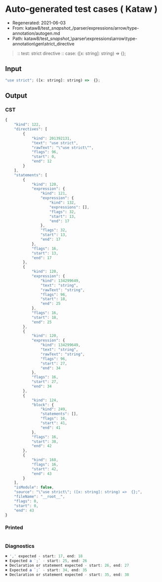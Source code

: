 # Auto-generated test cases ( Kataw )
- Regenerated: 2021-06-03
- From: kataw8/test\__snapshot__/parser/expressions/arrow/type-annotation/autogen.md
- Path: kataw8/test\__snapshot__\parser\expressions\arrow\type-annotation\gen\strict_directive
> :: test: strict directive
> :: case: ([x: string]: string) =>  {};
## Input

`````js
"use strict"; ([x: string]: string) =>  {};
`````
## Output

### CST

```javascript
{
    "kind": 122,
    "directives": [
        {
            "kind": 201392131,
            "text": "use strict",
            "rawText": "\"use strict\"",
            "flags": 96,
            "start": 0,
            "end": 12
        }
    ],
    "statements": [
        {
            "kind": 120,
            "expression": {
                "kind": 121,
                "expression": {
                    "kind": 132,
                    "expressions": [],
                    "flags": 32,
                    "start": 13,
                    "end": 17
                },
                "flags": 32,
                "start": 13,
                "end": 17
            },
            "flags": 16,
            "start": 13,
            "end": 17
        },
        {
            "kind": 120,
            "expression": {
                "kind": 134299649,
                "text": "string",
                "rawText": "string",
                "flags": 96,
                "start": 18,
                "end": 25
            },
            "flags": 16,
            "start": 18,
            "end": 25
        },
        {
            "kind": 120,
            "expression": {
                "kind": 134299649,
                "text": "string",
                "rawText": "string",
                "flags": 96,
                "start": 27,
                "end": 34
            },
            "flags": 16,
            "start": 27,
            "end": 34
        },
        {
            "kind": 124,
            "block": {
                "kind": 249,
                "statements": [],
                "flags": 16,
                "start": 41,
                "end": 41
            },
            "flags": 16,
            "start": 38,
            "end": 42
        },
        {
            "kind": 168,
            "flags": 16,
            "start": 42,
            "end": 43
        }
    ],
    "isModule": false,
    "source": "\"use strict\"; ([x: string]: string) =>  {};",
    "fileName": "__root__",
    "flags": 0,
    "start": 0,
    "end": 43
}
```

### Printed

```javascript

```

### Diagnostics

```javascript
✖ ',' expected - start: 17, end: 18
✖ Expected a `;` - start: 25, end: 26
✖ Declaration or statement expected - start: 26, end: 27
✖ Expected a `;` - start: 34, end: 35
✖ Declaration or statement expected - start: 35, end: 38

```

